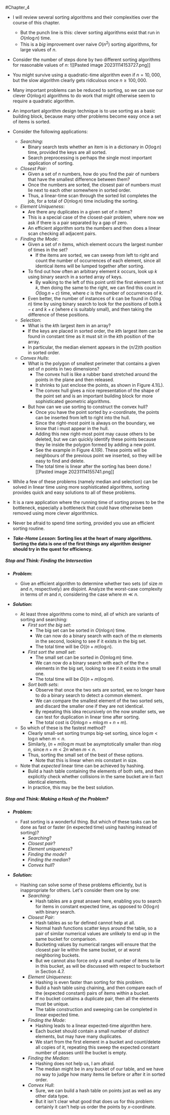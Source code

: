 #Chapter_4
- I will review several sorting algorithms and their complexities over the course of this chapter.
	- But the punch line is this: clever sorting algorithms exist that run in $O(n \log n)$ time.
	- This is a *big* improvement over naive $O(n^2)$ sorting algorithms, for large values of *n*.

- Consider the number of steps done by two different sorting algorithms for reasonable values of *n*:
![[Pasted image 20231114153727.png]]
- You might survive using a quadratic-time algorithm even if $n=10,000$, but the slow algorithm clearly gets ridiculous once $n\geq 100,000$. 

- Many important problems can be reduced to sorting, so we can use our clever $O(n \log n)$ algorithms to do work that might otherwise seem to require a quadratic algorithm.
- An important algorithm design technique is to use sorting as a basic building block, because many other problems become easy once a set of items is sorted.

- Consider the following applications:
	- *Searching*:
		- Binary search tests whether an item is in a dictionary in $O(\log n)$ time, provided the keys are all sorted.
		- Search preprocessing is perhaps the single most important application of sorting.
	- *Closest Pair*:
		- Given a set of *n* numbers, how do you find the pair of numbers that have the smallest difference between them?
		- Once the numbers are sorted, the closest pair of numbers must lie next to each other somewhere in sorted order.
		- Thus, a linear-time scan through the sorted list completes the job, for a total of $O(n \log n)$ time including the sorting.
	- *Element Uniqueness*:
		- Are there any duplicates in a given set of *n* items?
		- This is a special case of the closest-pair problem, where now we ask if there is a pair separated by a gap of zero.
		- An efficient algorithm sorts the numbers and then does a linear scan checking all adjacent pairs.
	- *Finding the Mode*:
		- Given a set of *n* items, which element occurs the largest number of times in the set?
			- If the items are sorted, we can sweep from left to right and count the number of occurrences of each element, since all identical items will be lumped together after sorting.
		- To find out how often an arbitrary element *k* occurs, look up *k* using binary search in a sorted array of keys.
			- By walking to the left of this point until the first element is not *k*, then doing the same to the right, we can find this count in $O(\log n+c)$ time, where *c* is the number of occurrences of *k*.
		- Even better, the number of instances of *k* can be found in $O(\log n)$ time by using binary search to look for the positions of both $k-\epsilon$ and $k+\epsilon$ (where $\epsilon$ is suitably small), and then taking the difference of these positions.
	- *Selection*:
		- What is the *k*th largest item in an array?
		- If the keys are placed in sorted order, the *k*th largest item can be found in constant time as it must sit in the *k*th position of the array.
		- In particular, the median element appears in the (*n*/2)th position in sorted order.
	- *Convex Hulls*:
		- What is the polygon of smallest perimeter that contains a given set of *n* points in two dimensions?
			- The convex hull is like a rubber band stretched around the points in the plane and then released.
			- It shrinks to just enclose the points, as shown in Figure 4.1(L).
			- The convex hull gives a nice representation of the shape of the point set and is an important building block for more sophisticated geometric algorithms.
		- But how can we use sorting to construct the convex hull?
			- Once you have the point sorted by *x*-coordinate, the points can be inserted from left to right into the hull.
			- Since the right-most point is always on the boundary, we know that i must appear in the hull.
			- Adding this new right-most point may cause others to be deleted, but we can quickly identify these points because they lie inside the polygon formed by adding a new point.
			- See the example in Figure 4.1(R). These points will be neighbours of the previous point we inserted, so they will be easy to find and delete.
			- The total time is linear after the sorting has been done.![[Pasted image 20231114155741.png]]

- While a few of these problems (namely median and selection) can be solved in linear time using more sophisticated algorithms, sorting provides quick and easy solutions to all of these problems.
- It is a rare application where the running time of sorting proves to be the bottleneck, especially a bottleneck that could have otherwise been removed using more clever algorithmics.
- Never be afraid to spend time sorting, provided you use an efficient sorting routine.

- ***Take-Home Lesson*: Sorting lies at the heart of many algorithms. Sorting the data is one of the first things any algorithm designer should try in the quest for efficiency.**

##### Stop and Think: Finding the Intersection
- ***Problem*:**
	- Give an efficient algorithm to determine whether two sets (of size *m* and *n*, respectively) are disjoint. Analyze the worst-case complexity in terms of *m* and *n*, considering the case where $m \ll n$.

- ***Solution*:**
	- At least three algorithms come to mind, all of which are variants of sorting and searching:
		- *First sort the big set*:
			- The big set can be sorted in $O(n\log n)$ time.
			- We can now do a binary search with each of the *m* elements in the second, looking to see if it exists in the big set.
			- The total time will be $O((n+m)\log n)$.
		- *First sort the small set*:
			- The small set can be sorted in $O(m\log m)$ time.
			- We can now do a binary search with each of the the *n* elements in the big set, looking to see if it exists in the small one.
			- The total time will be $O((n+m)\log m)$.
		- *Sort both sets*:
			- Observe that once the two sets are sorted, we no longer have to do a binary search to detect a common element.
			- We can compare the smallest element of the two sorted sets, and discard the smaller one if they are not identical.
			- By repeating this idea recursively on the now smaller sets, we can test for duplication in linear time after sorting.
			- The total cost is $O(n\log n + m\log m + n + m)$.
	- So which of these is the fastest method?
		- Clearly small-set sorting trumps big-set sorting, since $\log m < \log n$ when $m < n$.
		- Similarly, $(n+m)\log m$ must be asymptotically smaller than $n \log n$, since $n+m < 2n$ when $m < n$.
		- Thus, sorting the small set of the best of these options.
			- Note that this is linear when *m*is constant in size.
	- Note that *expected* linear time can be achieved by hashing.
		- Build a hash table containing the elements of both sets, and then explicitly check whether collisions in the same bucket are in fact identical elements.
		- In practice, this may be the best solution.

##### Stop and Think: Making a Hash of the Problem?
- ***Problem:***
	- Fast sorting is a wonderful thing. But which of these tasks can be done as fast or faster (in expected time) using hashing instead of sorting)?
		- *Searching*?
		- *Closest pair*?
		- *Element uniqueness*?
		- *Finding the mode*?
		- *Finding the median*?
		- *Convex hull*?

- ***Solution:***
	- Hashing can solve some of these problems efficiently, but is inappropriate for others. Let's consider them one by one:
		- *Searching*:
			- Hash tables are a great answer here, enabling you to search for items in constant expected time, as opposed to $O(\log n)$ with binary search.
		- *Closest Pair*:
			- Hash tables as so far defined cannot help at all.
			- Normal hash functions scatter keys around the table, so a pair of similar numerical values are unlikely to end up in the same bucket for comparison.
			- Bucketing values by numerical ranges will ensure that the closest pair lie within the same bucket, or at worst neighboring buckets.
			- But we cannot also force only a small number of items to lie in this bucket, as will be discussed with respect to bucketsort in Section 4.7.
		- *Element Uniqueness*:
			- Hashing is even faster than sorting for this problem.
			- Build a hash table using chaining, and then compare each of the (expected constant) pairs of items within a bucket.
			- If no bucket contains a duplicate pair, then all the elements must be unique.
			- The table construction and sweeping can be completed in linear expected time.
		- *Finding the Mode*:
			- Hashing leads to a linear expected-time algorithm here.
			- Each bucket should contain a small number of *distinct* elements, but may have many duplicates.
			- We start from the first element in a bucket and count/delete all copies of it, repeating this sweep the expected constant number of passes until the bucket is empty.
		- *Finding the Median*:
			- Hashing does not help us, I am afraid.
			- The median might be in any bucket of our table, and we have no way to judge how many items lie before or after it in sorted order.
		- *Convex Hull*:
			- Sure, we can build a hash table on points just as well as any other data type.
			- But it isn't clear what good that does us for this problem: certainly it can't help us order the points by *x*-coordinate.